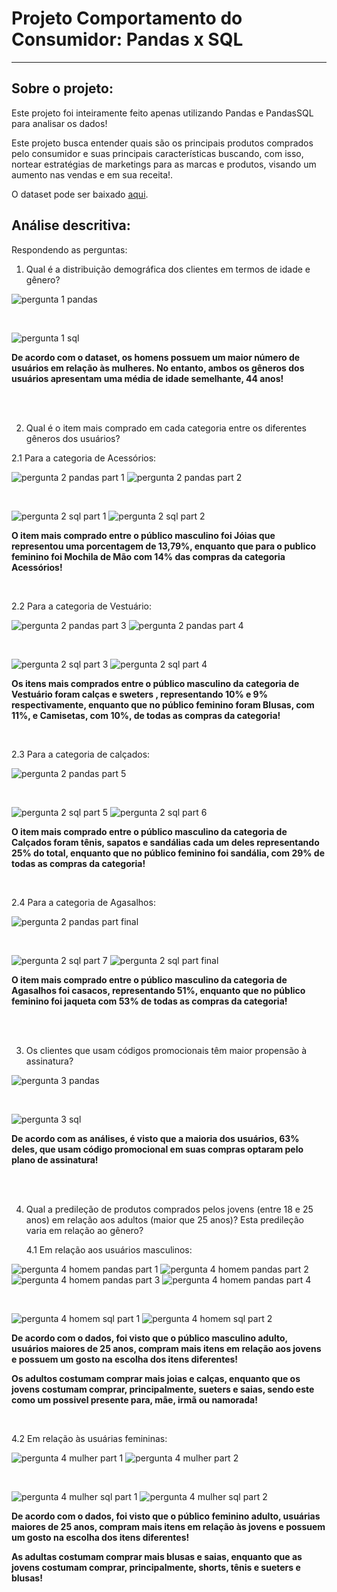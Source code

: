 # Projeto Comportamento do Consumidor: Pandas x SQL

****

## Sobre o projeto:

Este projeto foi inteiramente feito apenas utilizando Pandas e PandasSQL para analisar os dados!

Este projeto busca entender quais são os principais produtos comprados pelo consumidor e suas principais características buscando, com isso, nortear estratégias de marketings para as marcas e produtos, visando um aumento nas vendas e em sua receita!.

O dataset pode ser baixado [aqui]([https://www.kaggle.com/datasets/spscientist/students-performance-in-exams](https://www.kaggle.com/datasets/zeesolver/consumer-behavior-and-shopping-habits-dataset?select=shopping_trends.csv)).

##  Análise descritiva:

Respondendo as perguntas:

1. Qual é a distribuição demográfica dos clientes em termos de idade e gênero?
   
![pergunta 1 pandas](https://github.com/LucasJMFreire/Projeto_Comportamento_Consumidor_PandaSQL/assets/108015773/6b46839c-1f59-4494-8e9c-ec84a2873418)

<br>

![pergunta 1 sql](https://github.com/LucasJMFreire/Projeto_Comportamento_Consumidor_PandaSQL/assets/108015773/a62c4b45-19c2-437f-9a4f-43bf7b42873d)


**De acordo com o dataset, os homens possuem um maior número de usuários em relação às mulheres. No entanto, ambos os gêneros dos usuários apresentam uma média de idade semelhante, 44 anos!**

<br>

<br>

2. Qual é o item mais comprado em cada categoria entre os diferentes gêneros dos usuários?

2.1 Para a categoria de Acessórios:

![pergunta 2 pandas part 1](https://github.com/LucasJMFreire/Projeto_Comportamento_Consumidor_PandaSQL/assets/108015773/93e825d1-4a47-4393-aedd-0f9e348c27a2)
![pergunta 2 pandas part 2](https://github.com/LucasJMFreire/Projeto_Comportamento_Consumidor_PandaSQL/assets/108015773/c10bd38b-5ab8-4689-82d2-f0026802c74a)

<br>

![pergunta 2 sql part 1](https://github.com/LucasJMFreire/Projeto_Comportamento_Consumidor_PandaSQL/assets/108015773/2cd16616-a3d6-48e3-ac2b-4994895e6385)
![pergunta 2 sql part 2](https://github.com/LucasJMFreire/Projeto_Comportamento_Consumidor_PandaSQL/assets/108015773/7af945ba-5384-4cf0-9dd1-c481ab5c0560)


**O item mais comprado entre o público masculino foi Jóias que representou uma porcentagem de 13,79%, enquanto que para o publico feminino foi Mochila de Mão com 14% das compras da categoria Acessórios!**

<br>

2.2 Para a categoria de Vestuário:
   
![pergunta 2 pandas part 3](https://github.com/LucasJMFreire/Projeto_Comportamento_Consumidor_PandaSQL/assets/108015773/b44751f8-700c-4ffb-b21c-1aa665a34c6e)
![pergunta 2 pandas part 4](https://github.com/LucasJMFreire/Projeto_Comportamento_Consumidor_PandaSQL/assets/108015773/bffc5b79-e066-4e47-a726-bc66afebbfcf)

<br>

![pergunta 2 sql part 3](https://github.com/LucasJMFreire/Projeto_Comportamento_Consumidor_PandaSQL/assets/108015773/cbf60c0f-97d2-403d-ad27-fe886031ae6a)
![pergunta 2 sql part 4](https://github.com/LucasJMFreire/Projeto_Comportamento_Consumidor_PandaSQL/assets/108015773/a587709c-df3c-4e6f-a6d1-1b6367daae9d)


**Os itens mais comprados entre o público masculino da categoria de Vestuário foram calças e sweters , representando 10% e 9% respectivamente, enquanto que no público feminino foram Blusas, com 11%, e Camisetas, com 10%, de todas as compras da categoria!**


<br>


2.3 Para a categoria de calçados:

![pergunta 2 pandas part 5](https://github.com/LucasJMFreire/Projeto_Comportamento_Consumidor_PandaSQL/assets/108015773/d0257f88-c9f1-4029-91ba-1dad265a75c3)

<br>

![pergunta 2 sql part 5](https://github.com/LucasJMFreire/Projeto_Comportamento_Consumidor_PandaSQL/assets/108015773/81e4f47c-6d0f-489e-ab47-f4a470a85e02)
![pergunta 2 sql part 6](https://github.com/LucasJMFreire/Projeto_Comportamento_Consumidor_PandaSQL/assets/108015773/ff4a8335-ec2f-4fc2-a584-bdd1f4277d70)


**O item mais comprado entre o público masculino da categoria de Calçados foram tênis, sapatos e sandálias cada um deles representando 25% do total, enquanto que no público feminino foi sandália, com 29% de todas as compras da categoria!**


<br>


2.4 Para a categoria de Agasalhos:

![pergunta 2 pandas part final](https://github.com/LucasJMFreire/Projeto_Comportamento_Consumidor_PandaSQL/assets/108015773/e3dec9c2-b543-41ed-9296-2e6ff7a57416)

<br>

![pergunta 2 sql part 7](https://github.com/LucasJMFreire/Projeto_Comportamento_Consumidor_PandaSQL/assets/108015773/8dbf0a5c-d579-49be-83c1-72d364f3cfa1)
![pergunta 2 sql part final](https://github.com/LucasJMFreire/Projeto_Comportamento_Consumidor_PandaSQL/assets/108015773/da9af933-701c-43a9-9ca8-549c78ff84ce)


**O item mais comprado entre o público masculino da categoria de Agasalhos foi casacos, representando 51%, enquanto que no público feminino foi jaqueta com 53% de todas as compras da categoria!**

<br>

<br>

3. Os clientes que usam códigos promocionais têm maior propensão à assinatura?

![pergunta 3 pandas](https://github.com/LucasJMFreire/Projeto_Comportamento_Consumidor_PandaSQL/assets/108015773/d39d97a1-b4a8-46a4-be0a-abad40b61767)

<br>

![pergunta 3 sql](https://github.com/LucasJMFreire/Projeto_Comportamento_Consumidor_PandaSQL/assets/108015773/72fa90b9-140b-4fd8-90e8-1335c41623f1)



**De acordo com as análises, é visto que a maioria dos usuários, 63% deles, que usam código promocional em suas compras optaram pelo plano de assinatura!**

<br>

<br>

4. Qual a predileção de produtos comprados pelos jovens (entre 18 e 25 anos) em relação aos adultos (maior que 25 anos)? Esta predileção varia em relação ao gênero?
   
   4.1 Em relação aos usuários masculinos:

![pergunta 4  homem pandas part 1](https://github.com/LucasJMFreire/Projeto_Comportamento_Consumidor_PandaSQL/assets/108015773/2a8ceb35-852e-430f-90e2-5712a502cf5c)
![pergunta 4  homem pandas part 2](https://github.com/LucasJMFreire/Projeto_Comportamento_Consumidor_PandaSQL/assets/108015773/55fb0fbc-e4e7-449f-9e9a-e9fddccc8513)
![pergunta 4  homem pandas part 3](https://github.com/LucasJMFreire/Projeto_Comportamento_Consumidor_PandaSQL/assets/108015773/4097c9ca-a97a-44d0-9448-ee82fd67dd61)
![pergunta 4  homem pandas part 4](https://github.com/LucasJMFreire/Projeto_Comportamento_Consumidor_PandaSQL/assets/108015773/c86f871d-8c1f-4690-b816-1cf4144aae57)

<br>

![pergunta 4  homem sql part 1](https://github.com/LucasJMFreire/Projeto_Comportamento_Consumidor_PandaSQL/assets/108015773/ecec8d01-03d1-46ad-b0f8-4bd0b5a23d94)
![pergunta 4 homem sql part 2](https://github.com/LucasJMFreire/Projeto_Comportamento_Consumidor_PandaSQL/assets/108015773/7251f2e1-0343-4193-b075-4d22bb69685e)

**De acordo com o dados, foi visto que o público masculino adulto, usuários maiores de 25 anos, compram mais itens em relação aos jovens e possuem um gosto na escolha dos itens diferentes!**

**Os adultos costumam comprar mais joias e calças, enquanto que os jovens costumam comprar, principalmente, sueters e saias, sendo este como um possivel presente para, mãe, irmã ou namorada!**

<br>

4.2 Em relação às usuárias femininas:

![pergunta 4 mulher part 1](https://github.com/LucasJMFreire/Projeto_Comportamento_Consumidor_PandaSQL/assets/108015773/58951767-a3b6-41af-8d53-5ec06114bfba)
![pergunta 4 mulher part 2](https://github.com/LucasJMFreire/Projeto_Comportamento_Consumidor_PandaSQL/assets/108015773/4536b5dc-a071-4356-8034-7ea9cc2bbe3f)

<br>

![pergunta 4 mulher sql part 1](https://github.com/LucasJMFreire/Projeto_Comportamento_Consumidor_PandaSQL/assets/108015773/cbf469bd-069c-4c1e-aaed-34f6a778e1fe)
![pergunta 4 mulher sql part 2](https://github.com/LucasJMFreire/Projeto_Comportamento_Consumidor_PandaSQL/assets/108015773/a6de6d65-0bb7-4aeb-9965-e5db78780e96)

**De acordo com o dados, foi visto que o público feminino adulto, usuárias maiores de 25 anos, compram mais itens em relação às jovens e possuem um gosto na escolha dos itens diferentes!**

**As adultas costumam comprar mais blusas e saias, enquanto que as jovens costumam comprar, principalmente, shorts, tênis e sueters e blusas!**
